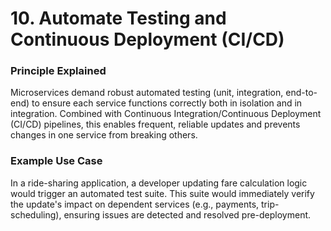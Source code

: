 # 10. Automate Testing and Continuous Deployment (CI/CD)

### Principle Explained
Microservices demand robust automated testing (unit, integration, end-to-end) to ensure each service functions correctly both in isolation and in integration. Combined with Continuous Integration/Continuous Deployment (CI/CD) pipelines, this enables frequent, reliable updates and prevents changes in one service from breaking others.

### Example Use Case
In a ride-sharing application, a developer updating fare calculation logic would trigger an automated test suite. This suite would immediately verify the update's impact on dependent services (e.g., payments, trip-scheduling), ensuring issues are detected and resolved pre-deployment.